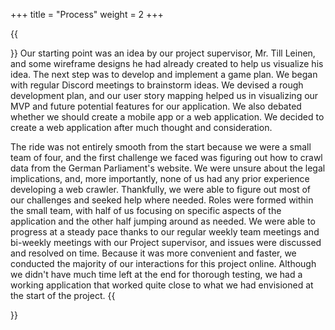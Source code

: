 +++
title = "Process"
weight = 2
+++


{{<section title="Development">}}
Our starting point was an idea by our project supervisor, Mr. Till Leinen, and some wireframe designs he had already created to help us visualize his idea. The next step was to develop and implement a game plan. We began with regular Discord meetings to brainstorm ideas. We devised a rough development plan, and our user story mapping helped us in visualizing our MVP and future potential features for our application. We also debated whether we should create a mobile app or a web application. We decided to create a web application after much thought and consideration.

The ride was not entirely smooth from the start because we were a small team of four, and the first challenge we faced was figuring out how to crawl data from the German Parliament's website. We were unsure about the legal implications, and, more importantly, none of us had any prior experience developing a web crawler. Thankfully, we were able to figure out most of our challenges and seeked help where needed. Roles were formed within the small team, with half of us focusing on specific aspects of the application and the other half jumping around as needed. We were able to progress at a steady pace thanks to our regular weekly team meetings and bi-weekly meetings with our Project supervisor, and issues were discussed and resolved on time. Because it was more convenient and faster, we conducted the majority of our interactions for this project online. Although we didn't have much time left at the end for thorough testing, we had a working application that worked quite close to what we had envisioned at the start of the project.
{{</section>}} 


